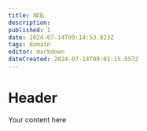 ```yaml
---
title: 域名
description: 
published: 1
date: 2024-07-14T09:14:53.823Z
tags: domain
editor: markdown
dateCreated: 2024-07-14T09:01:15.557Z
---
```


# Header
Your content here